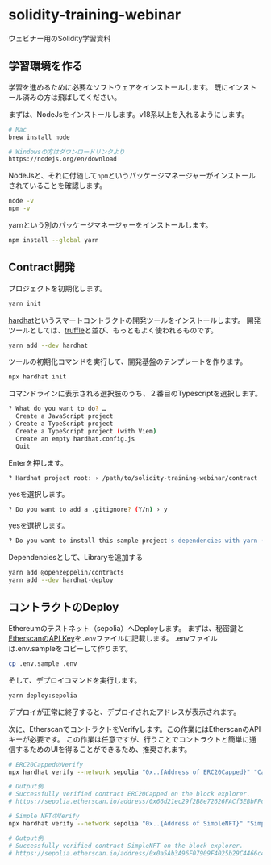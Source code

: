 # solidity-training-webinar
ウェビナー用のSolidity学習資料

## 学習環境を作る
学習を進めるために必要なソフトウェアをインストールします。
既にインストール済みの方は飛ばしてください。

まずは、NodeJsをインストールします。v18系以上を入れるようにします。
```sh
# Mac
brew install node

# Windowsの方はダウンロードリンクより
https://nodejs.org/en/download
```

NodeJsと、それに付随して`npm`というパッケージマネージャーがインストールされていることを確認します。
```sh
node -v
npm -v
```

yarnという別のパッケージマネージャーをインストールします。
```sh
npm install --global yarn
```


## Contract開発
プロジェクトを初期化します。
```sh
yarn init
```
[hardhat](https://hardhat.org/)というスマートコントラクトの開発ツールをインストールします。
開発ツールとしては、[truffle](https://trufflesuite.com/)と並び、もっともよく使われるものです。
```sh
yarn add --dev hardhat
```

ツールの初期化コマンドを実行して、開発基盤のテンプレートを作ります。
```sh
npx hardhat init
```
コマンドラインに表示される選択肢のうち、２番目のTypescriptを選択します。
```sh
? What do you want to do? … 
  Create a JavaScript project
❯ Create a TypeScript project
  Create a TypeScript project (with Viem)
  Create an empty hardhat.config.js
  Quit
```
Enterを押します。
```
? Hardhat project root: › /path/to/solidity-training-webinar/contract
```
yesを選択します。
```sh
? Do you want to add a .gitignore? (Y/n) › y
```
yesを選択します。
```sh
? Do you want to install this sample project's dependencies with yarn (@nomicfoundation/hardhat-network-helpers @nomicfoundation/hardhat-verify chai hardhat-gas-reporter solidity-coverage @types/chai @types/mocha @types/node ts-node typescript @nomicfoundation/hardhat-toolbox @nomicfoundation/hardhat-chai-matchers @nomicfoundation/hardhat-ethers ethers @typechain/hardhat typechain @typechain/ethers-v6)? (Y/n) › y
```

Dependenciesとして、Libraryを追加する
```sh
yarn add @openzeppelin/contracts
yarn add --dev hardhat-deploy
```

## コントラクトのDeploy
Ethereumのテストネット（sepolia）へDeployします。
まずは、秘密鍵と[EtherscanのAPI Key](https://docs.etherscan.io/getting-started/viewing-api-usage-statistics)を`.env`ファイルに記載します。
.envファイルは.env.sampleをコピーして作ります。
```sh
cp .env.sample .env
```
そして、デプロイコマンドを実行します。
```sh
yarn deploy:sepolia
```
デプロイが正常に終了すると、デプロイされたアドレスが表示されます。

次に、EtherscanでコントラクトをVerifyします。この作業にはEtherscanのAPIキーが必要です。
この作業は任意ですが、行うことでコントラクトと簡単に通信するためのUIを得ることができるため、推奨されます。
```sh
# ERC20CappedのVerify
npx hardhat verify --network sepolia "0x..{Address of ERC20Capped}" "Capped ERC20" "CERC2" "1000"

# Output例
# Successfully verified contract ERC20Capped on the block explorer.
# https://sepolia.etherscan.io/address/0x66d21ec29f2B8e72626FACf3EBbFFc2458e6B221#code

# Simple NFTのVerify
npx hardhat verify --network sepolia "0x..{Address of SimpleNFT}" "Simple NFT" "SNFT"

# Output例
# Successfully verified contract SimpleNFT on the block explorer.
# https://sepolia.etherscan.io/address/0x0a5Ab3A96F07909F4025b29C4466c4Ef0D82048d#code
```
